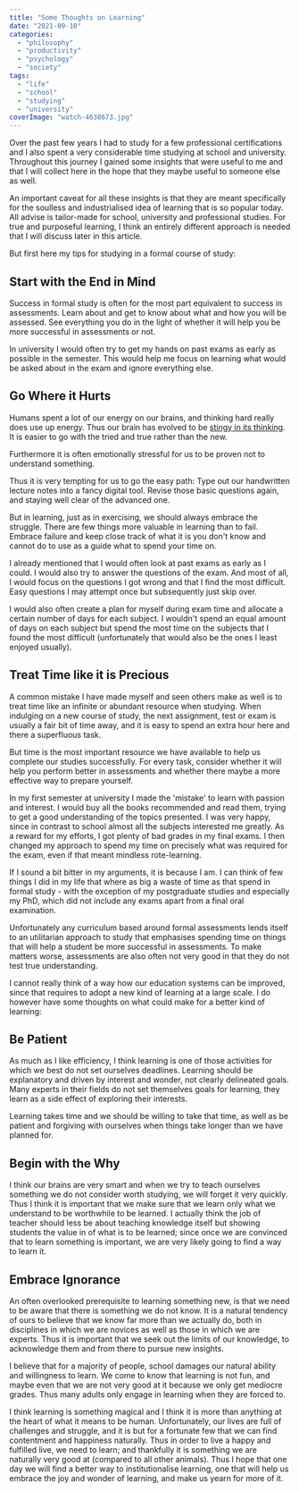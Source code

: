 ```yaml
---
title: "Some Thoughts on Learning"
date: "2021-09-10"
categories: 
  - "philosophy"
  - "productivity"
  - "psychology"
  - "society"
tags: 
  - "life"
  - "school"
  - "studying"
  - "university"
coverImage: "watch-4638673.jpg"
---
```


Over the past few years I had to study for a few professional certifications and I also spent a very considerable time studying at school and university. Throughout this journey I gained some insights that were useful to me and that I will collect here in the hope that they maybe useful to someone else as well.

An important caveat for all these insights is that they are meant specifically for the soulless and industrialised idea of learning that is so popular today. All advise is tailor-made for school, university and professional studies. For true and purposeful learning, I think an entirely different approach is needed that I will discuss later in this article.

But first here my tips for studying in a formal course of study:

## Start with the End in Mind

Success in formal study is often for the most part equivalent to success in assessments. Learn about and get to know about what and how you will be assessed. See everything you do in the light of whether it will help you be more successful in assessments or not.

In university I would often try to get my hands on past exams as early as possible in the semester. This would help me focus on learning what would be asked about in the exam and ignore everything else.

## Go Where it Hurts

Humans spent a lot of our energy on our brains, and thinking hard really does use up energy. Thus our brain has evolved to be [stingy in its thinking](https://www.goodreads.com/book/show/11468377-thinking-fast-and-slow). It is easier to go with the tried and true rather than the new.

Furthermore it is often emotionally stressful for us to be proven not to understand something.

Thus it is very tempting for us to go the easy path: Type out our handwritten lecture notes into a fancy digital tool. Revise those basic questions again, and staying well clear of the advanced one.

But in learning, just as in exercising, we should always embrace the struggle. There are few things more valuable in learning than to fail. Embrace failure and keep close track of what it is you don't know and cannot do to use as a guide what to spend your time on.

I already mentioned that I would often look at past exams as early as I could. I would also try to answer the questions of the exam. And most of all, I would focus on the questions I got wrong and that I find the most difficult. Easy questions I may attempt once but subsequently just skip over.

I would also often create a plan for myself during exam time and allocate a certain number of days for each subject. I wouldn't spend an equal amount of days on each subject but spend the most time on the subjects that I found the most difficult (unfortunately that would also be the ones I least enjoyed usually).

## Treat Time like it is Precious

A common mistake I have made myself and seen others make as well is to treat time like an infinite or abundant resource when studying. When indulging on a new course of study, the next assignment, test or exam is usually a fair bit of time away, and it is easy to spend an extra hour here and there a superfluous task.

But time is the most important resource we have available to help us complete our studies successfully. For every task, consider whether it will help you perform better in assessments and whether there maybe a more effective way to prepare yourself.

In my first semester at university I made the 'mistake' to learn with passion and interest. I would buy all the books recommended and read them, trying to get a good understanding of the topics presented. I was very happy, since in contrast to school almost all the subjects interested me greatly. As a reward for my efforts, I got plenty of bad grades in my final exams. I then changed my approach to spend my time on precisely what was required for the exam, even if that meant mindless rote-learning.

If I sound a bit bitter in my arguments, it is because I am. I can think of few things I did in my life that where as big a waste of time as that spend in formal study - with the exception of my postgraduate studies and especially my PhD, which did not include any exams apart from a final oral examination.

Unfortunately any curriculum based around formal assessments lends itself to an utilitarian approach to study that emphasises spending time on things that will help a student be more successful in assessments. To make matters worse, assessments are also often not very good in that they do not test true understanding.

I cannot really think of a way how our education systems can be improved, since that requires to adopt a new kind of learning at a large scale. I do however have some thoughts on what could make for a better kind of learning:

## Be Patient

As much as I like efficiency, I think learning is one of those activities for which we best do not set ourselves deadlines. Learning should be explanatory and driven by interest and wonder, not clearly delineated goals. Many experts in their fields do not set themselves goals for learning, they learn as a side effect of exploring their interests.

Learning takes time and we should be willing to take that time, as well as be patient and forgiving with ourselves when things take longer than we have planned for.

## Begin with the Why

I think our brains are very smart and when we try to teach ourselves something we do not consider worth studying, we will forget it very quickly. Thus I think it is important that we make sure that we learn only what we understand to be worthwhile to be learned. I actually think the job of teacher should less be about teaching knowledge itself but showing students the value in of what is to be learned; since once we are convinced that to learn something is important, we are very likely going to find a way to learn it.

## Embrace Ignorance

An often overlooked prerequisite to learning something new, is that we need to be aware that there is something we do not know. It is a natural tendency of ours to believe that we know far more than we actually do, both in disciplines in which we are novices as well as those in which we are experts. Thus it is important that we seek out the limits of our knowledge, to acknowledge them and from there to pursue new insights.

I believe that for a majority of people, school damages our natural ability and willingness to learn. We come to know that learning is not fun, and maybe even that we are not very good at it because we only get mediocre grades. Thus many adults only engage in learning when they are forced to.

I think learning is something magical and I think it is more than anything at the heart of what it means to be human. Unfortunately, our lives are full of challenges and struggle, and it is but for a fortunate few that we can find contentment and happiness naturally. Thus in order to live a happy and fulfilled live, we need to learn; and thankfully it is something we are naturally very good at (compared to all other animals). Thus I hope that one day we will find a better way to institutionalise learning, one that will help us embrace the joy and wonder of learning, and make us yearn for more of it.
